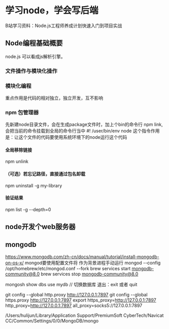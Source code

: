 # 学习node，学会写后端
B站学习资料：Node.js工程师养成计划快速入门到项目实战

## Node编程基础概要
node.js 可以看成js解析引擎。
### 文件操作与模块化操作
### 模块化编程
重点作用是代码的相对独立，独立开发，互不影响 
### npm 包管理器
先新建node目录文件，会在生成package文件时，加上个bin的命令行
npm link, 会把当前的命令挂载到全局的命令行当中
#! /user/bin/env node
这个指令作用是：让这个文件的代码要使用系统环境下的node运行这个代码
#### 全局移除链接
npm unlink
#### （可选）若忘记路径，直接通过包名卸载
npm uninstall -g my-library
#### 验证结果
npm list -g --depth=0

## node开发个web服务器

## mongodb
https://www.mongodb.com/zh-cn/docs/manual/tutorial/install-mongodb-on-os-x/
mongod要使用配置文件将 作为背景进程手动运行
mongod --config /opt/homebrew/etc/mongod.conf --fork
brew services start mongodb-community@8.0
brew services stop mongodb-community@8.0

mongosh
show dbs
use mydb // 切换数据库
退出：exit 或者 quit

git config --global http.proxy http://127.0.0.1:7897
git config --global https.proxy http://127.0.0.1:7897
export https_proxy=http://127.0.0.1:7897 http_proxy=http://127.0.0.1:7897 all_proxy=socks5://127.0.0.1:7897

/Users/hulijun/Library/Application Support/PremiumSoft CyberTech/Navicat CC/Common/Settings/0/0/MongoDB/mongo